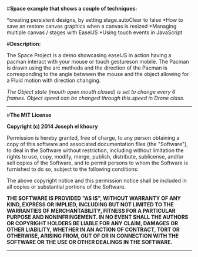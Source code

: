 

#**Space example that shows a couple of techniques:**

*creating persistent designs, by setting stage.autoClear to false
*How to save an restore canvas graphics when a canvas is resized
*Managing multiple canvas / stages with EaselJS
*Using touch events in JavaScript

#**Description:**

The Space Project is a demo showcasing easelJS in action having a pacman interact with your mouse or touch gestureson mobile.
The Pacman is drawn using the arc methods and the direction of the Pacman is corresponding to the angle betwwen the mouse and the object allowing
for a Fluid motion with direction changing.

*The Object state (mouth open mouth closed) is set to change every 6 frames.
Object speed can be changed through this.speed in Drone class.*

------------
#**The MIT License**

**Copyright (c) 2014 Joseph el khoury**

Permission is hereby granted, free of charge, to any person obtaining a copy
of this software and associated documentation files (the "Software"), to deal
in the Software without restriction, including without limitation the rights
to use, copy, modify, merge, publish, distribute, sublicense, and/or sell
copies of the Software, and to permit persons to whom the Software is
furnished to do so, subject to the following conditions:

The above copyright notice and this permission notice shall be included in
all copies or substantial portions of the Software.

**THE SOFTWARE IS PROVIDED "AS IS", WITHOUT WARRANTY OF ANY KIND, EXPRESS OR
IMPLIED, INCLUDING BUT NOT LIMITED TO THE WARRANTIES OF MERCHANTABILITY,
FITNESS FOR A PARTICULAR PURPOSE AND NONINFRINGEMENT. IN NO EVENT SHALL THE
AUTHORS OR COPYRIGHT HOLDERS BE LIABLE FOR ANY CLAIM, DAMAGES OR OTHER
LIABILITY, WHETHER IN AN ACTION OF CONTRACT, TORT OR OTHERWISE, ARISING FROM,
OUT OF OR IN CONNECTION WITH THE SOFTWARE OR THE USE OR OTHER DEALINGS IN
THE SOFTWARE.**

-----------